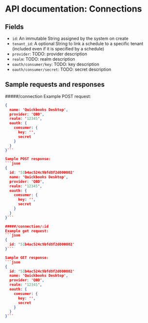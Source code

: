 # API documentation: Connections

## Fields

* `id`: An immutable String assigned by the system on create
* `tenant_id`: A optional String to link a schedule to a specific tenant (included even if it is specified by a schedule)
* `provider`: TODO: provider description
* `realm`: TODO: realm description
* `oauth/consumer/key`: TODO: key description
* `oauth/consumer/secret`: TODO: secret description

## Sample requests and responses
#####/connection
Example POST request:
```json
{
  name: 'Quickbooks Desktop',
  provider: 'QBD',
  realm: '12345',
  oauth: {
    consumer: {
      key: '',
      secret
    }
  }
}```

Sample POST response:
```json
{
  id: '51b4ac524c9bfd8f2d000002'
  name: 'Quickbooks Desktop',
  provider: 'QBD',
  realm: '12345',
  oauth: {
    consumer: {
      key: '',
      secret
    }
  }
}```

#####/connection/:id
Example get request:
```json
{
  id: '51b4ac524c9bfd8f2d000002'
}```

Sample GET response:
```json
{
  id: '51b4ac524c9bfd8f2d000002'
  name: 'Quickbooks Desktop',
  provider: 'QBD',
  realm: '12345',
  oauth: {
    consumer: {
      key: '',
      secret
    }
  }
}```



